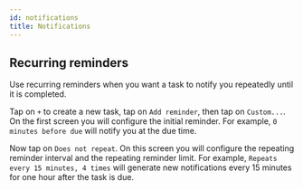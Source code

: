 ```yaml
---
id: notifications
title: Notifications
---
```


## Recurring reminders

Use recurring reminders when you want a task to notify you repeatedly until it is completed.

Tap on `+` to create a new task, tap on `Add reminder`, then tap on `Custom...`. On the first screen
you will configure the initial reminder. For example, `0 minutes before due` will notify you at the due time.

Now tap on `Does not repeat`. On this screen you will configure the repeating reminder interval and the repeating
reminder limit. For example, `Repeats every 15 minutes, 4 times` will generate new notifications every 15 minutes
for one hour after the task is due.
